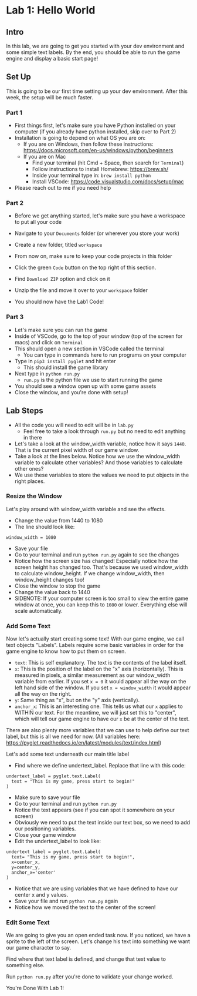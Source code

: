# Lab 1: Hello World

## Intro
In this lab, we are going to get you started with your dev environment and some simple text labels. By the end, you should be able to run the game engine and display a basic start page!

## Set Up
This is going to be our first time setting up your dev environment. After this week, the setup will be much faster.

### Part 1
* First things first, let's make sure you have Python installed on your computer (if you already have python installed, skip over to Part 2)
* Installation is going to depend on what OS you are on:
  * If you are on Windows, then follow these instructions: https://docs.microsoft.com/en-us/windows/python/beginners
  * If you are on Mac
    * Find your terminal (hit Cmd + Space, then search for `Terminal`)
    * Follow instructions to install Homebrew: https://brew.sh/
    * Inside your terminal type in: `brew install python`
    * Install VSCode: https://code.visualstudio.com/docs/setup/mac
* Please reach out to me if you need help

### Part 2
* Before we get anything started, let's make sure you have a workspace to put all your code

* Navigate to your `Documents` folder (or wherever you store your work)
* Create a new folder, titled `workspace`
* From now on, make sure to keep your code projects in this folder

* Click the green `Code` button on the top right of this section.
* Find `Download ZIP` option and click on it
* Unzip the file and move it over to your `workspace` folder

* You should now have the Lab1 Code!

### Part 3
* Let's make sure you can run the game
* Inside of VSCode, go to the top of your window (top of the screen for macs) and click on `Terminal`
* This should open a new section in VSCode called the terminal
  * You can type in commands here to run programs on your computer
* Type in `pip3 install pyglet` and hit enter
  * This should install the game library
* Next type in `python run.py`
  * `run.py` is the python file we use to start running the game
* You should see a window open up with some game assets
* Close the window, and you're done with setup!

## Lab Steps
* All the code you will need to edit will be in `lab.py`
  * Feel free to take a look through `run.py` but no need to edit anything in there
* Let's take a look at the window_width variable, notice how it says `1440`. That is the current pixel width of our game window.
* Take a look at the lines below. Notice how we use the window_width variable to calculate other variables? And those variables to calculate other ones? 
* We use these variables to store the values we need to put objects in the right places.

### Resize the Window
Let's play around with window_width variable and see the effects.
* Change the value from 1440 to 1080
* The line should look like:
```
window_width = 1080
```
* Save your file
* Go to your terminal and run `python run.py` again to see the changes
* Notice how the screen size has changed! Especially notice how the screen height has changed too. That's because we used window_width to calculate window_height. If we change window_width, then window_height changes too!
* Close the window to stop the game
* Change the value back to 1440
* SIDENOTE: If your computer screen is too small to view the entire game window at once, you can keep this to `1080` or lower. Everything else will scale automatically.

### Add Some Text
Now let's actually start creating some text! With our game engine, we call text objects "Labels". Labels require some basic variables in order for the game engine to know how to put them on screen.

* `text`: This is self explanatory. The text is the contents of the label itself.
* `x`: This is the position of the label on the "x" axis (horizontally). This is measured in pixels, a similar measurement as our window_width variable from earlier. If you set `x = 0` it would appear all the way on the left hand side of the window. If you set `x = window_width` it would appear all the way on the right.
* `y`: Same thing as "x", but on the "y" axis (vertically).
* `anchor_x`: This is an interesting one. This tells us what our `x` applies to WITHIN our text. For the meantime, we will just set this to "center", which will tell our game engine to have our `x` be at the center of the text.

There are also plenty more variables that we can use to help define our text label, but this is all we need for now. (All variables here: https://pyglet.readthedocs.io/en/latest/modules/text/index.html)

Let's add some text underneath our main title label
* Find where we define undertext_label. Replace that line with this code:
```
undertext_label = pyglet.text.Label(
  text = "This is my game, press start to begin!"
)
```
* Make sure to save your file
* Go to your terminal and run `python run.py`
* Notice the text appears (see if you can spot it somewhere on your screen)
* Obviously we need to put the text inside our text box, so we need to add our positioning variables.
* Close your game window
* Edit the undertext_label to look like:
```
undertext_label = pyglet.text.Label(
  text= "This is my game, press start to begin!",
  x=center_x,
  y=center_y,
  anchor_x='center'
)
```
* Notice that we are using variables that we have defined to have our center x and y values.
* Save your file and run `python run.py` again
* Notice how we moved the text to the center of the screen!

### Edit Some Text
We are going to give you an open ended task now. If you noticed, we have a sprite to the left of the screen. Let's change his text into something we want our game character to say.

Find where that text label is defined, and change that text value to something else.

Run `python run.py` after you're done to validate your change worked.

You're Done With Lab 1!
